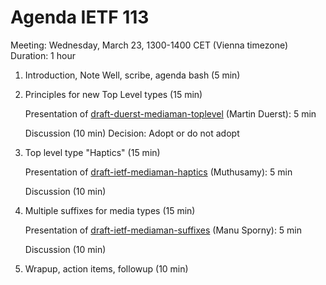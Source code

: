 # Agenda IETF 113

Meeting: Wednesday, March 23, 1300-1400 CET (Vienna timezone)
Duration: 1 hour

1. Introduction, Note Well, scribe, agenda bash (5 min)
2. Principles for new Top Level types (15 min)
    
    Presentation of [draft-duerst-mediaman-toplevel](https://datatracker.ietf.org/doc/draft-duerst-mediaman-toplevel/) (Martin Duerst): 5 min
    
    Discussion (10 min)
    Decision: Adopt or do not adopt
    
4. Top level type "Haptics" (15 min)

    Presentation of [draft-ietf-mediaman-haptics](https://datatracker.ietf.org/doc/draft-ietf-mediaman-haptics/) (Muthusamy): 5 min
    
    Discussion (10 min)
    
6. Multiple suffixes for media types (15 min)

    Presentation of [draft-ietf-mediaman-suffixes](https://datatracker.ietf.org/doc/draft-ietf-mediaman-suffixes/) (Manu Sporny): 5 min
  
    Discussion (10 min)
    
6. Wrapup, action items, followup (10 min)
